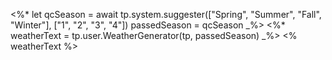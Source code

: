 <%*
let qcSeason = await  tp.system.suggester(["Spring", "Summer", "Fall", "Winter"], ["1", "2", "3", "4"]) 
passedSeason = qcSeason
_%>
<%*
weatherText = tp.user.WeatherGenerator(tp, passedSeason)
_%>
<% weatherText %>
